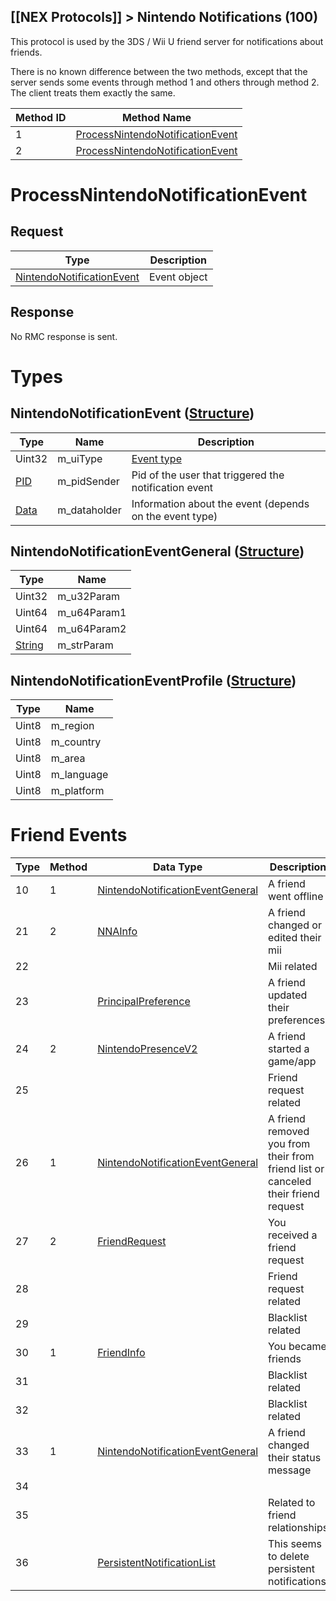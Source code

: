## [[NEX Protocols]] > Nintendo Notifications (100)

This protocol is used by the 3DS / Wii U friend server for notifications about friends.

There is no known difference between the two methods, except that the server sends some events through method 1 and others through method 2. The client treats them exactly the same.

| Method ID | Method Name |
| --- | --- |
| 1 | [ProcessNintendoNotificationEvent](#processnintendonotificationevent) |
| 2 | [ProcessNintendoNotificationEvent](#processnintendonotificationevent) |

# ProcessNintendoNotificationEvent
## Request
| Type | Description |
| --- | --- |
| [NintendoNotificationEvent](#nintendonotificationevent-structure) | Event object |

## Response
No RMC response is sent.

# Types
## NintendoNotificationEvent ([Structure])
| Type | Name | Description |
| --- | --- | --- |
| Uint32 | m_uiType | [Event type](#friend-events) |
| [PID] | m_pidSender | Pid of the user that triggered the notification event |
| [Data] | m_dataholder | Information about the event (depends on the event type) |

## NintendoNotificationEventGeneral ([Structure])
| Type | Name |
| --- | --- |
| Uint32 | m_u32Param |
| Uint64 | m_u64Param1 |
| Uint64 | m_u64Param2 |
| [String] | m_strParam |

## NintendoNotificationEventProfile ([Structure])
| Type | Name |
| --- | --- |
| Uint8 | m_region |
| Uint8 | m_country |
| Uint8 | m_area |
| Uint8 | m_language |
| Uint8 | m_platform |

# Friend Events
| Type | Method | Data Type | Description |
| --- | --- | --- | --- |
| 10 | 1 | [NintendoNotificationEventGeneral] | A friend went offline |
| 21 | 2 | [NNAInfo] | A friend changed or edited their mii |
| 22 | | | Mii related |
| 23 | | [PrincipalPreference] | A friend updated their preferences |
| 24 | 2 | [NintendoPresenceV2] | A friend started a game/app |
| 25 | | | Friend request related |
| 26 | 1 | [NintendoNotificationEventGeneral] | A friend removed you from their from friend list or canceled their friend request |
| 27 | 2 | [FriendRequest] | You received a friend request |
| 28 | | | Friend request related |
| 29 | | | Blacklist related |
| 30 | 1 | [FriendInfo] | You became friends |
| 31 | | | Blacklist related |
| 32 | | | Blacklist related |
| 33 | 1 | [NintendoNotificationEventGeneral] | A friend changed their status message |
| 34 | | | |
| 35 | | | Related to friend relationships |
| 36 | | [PersistentNotificationList] | This seems to delete persistent notifications |

[Data]: NEX-Common-Types#anydataholder
[PID]: NEX-Common-Types#pid
[Structure]: NEX-Common-Types#structure
[String]: NEX-Common-Types#string
[FriendRequest]: Friends-Protocol-(Wii-U)#friendrequest
[NintendoPresenceV2]: Friends-Protocol-(Wii-U)#nintendopresencev2
[FriendInfo]: Friends-Protocol-(Wii-U)#friendinfo
[NNAInfo]: Friends-Protocol-(Wii-U)#nnainfo
[MiiV2]: Friends-Protocol-(Wii-U)#miiv2
[PrincipalPreference]: Friends-Protocol-(Wii-U)#principalpreference
[PersistentNotificationList]: Friends-Protocol-(Wii-U)#persistentnotificationlist
[NintendoNotificationEventGeneral]: #nintendonotificationeventgeneral-structure